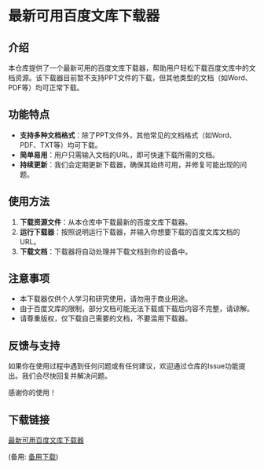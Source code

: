 # 最新可用百度文库下载器

## 介绍

本仓库提供了一个最新可用的百度文库下载器，帮助用户轻松下载百度文库中的文档资源。该下载器目前暂不支持PPT文件的下载，但其他类型的文档（如Word、PDF等）均可正常下载。

## 功能特点

- **支持多种文档格式**：除了PPT文件外，其他常见的文档格式（如Word、PDF、TXT等）均可下载。
- **简单易用**：用户只需输入文档的URL，即可快速下载所需的文档。
- **持续更新**：我们会定期更新下载器，确保其始终可用，并修复可能出现的问题。

## 使用方法

1. **下载资源文件**：从本仓库中下载最新的百度文库下载器。
2. **运行下载器**：按照说明运行下载器，并输入你想要下载的百度文库文档的URL。
3. **下载文档**：下载器将自动处理并下载文档到你的设备中。

## 注意事项

- 本下载器仅供个人学习和研究使用，请勿用于商业用途。
- 由于百度文库的限制，部分文档可能无法下载或下载后内容不完整，请谅解。
- 请尊重版权，仅下载自己需要的文档，不要滥用下载器。

## 反馈与支持

如果你在使用过程中遇到任何问题或有任何建议，欢迎通过仓库的Issue功能提出。我们会尽快回复并解决问题。

感谢你的使用！

## 下载链接
[最新可用百度文库下载器](https://pan.quark.cn/s/2df83c88f282) 

(备用: [备用下载](https://pan.baidu.com/s/1RdfoU1WNkxYtrba3fqVCGw?pwd=1234))
